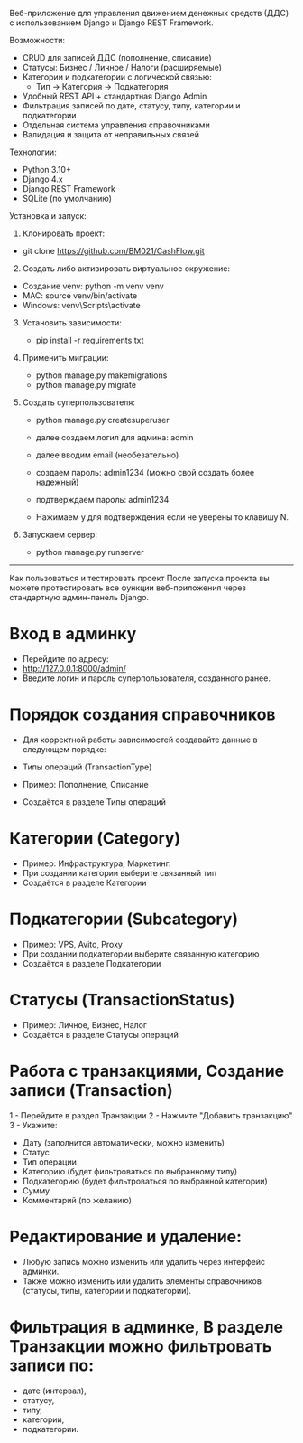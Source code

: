 Веб-приложение для управления движением денежных средств (ДДС) с использованием Django и Django REST Framework.

Возможности:

- CRUD для записей ДДС (пополнение, списание)
- Статусы: Бизнес / Личное / Налоги (расширяемые)
- Категории и подкатегории с логической связью:
  - Тип → Категория → Подкатегория
- Удобный REST API + стандартная Django Admin
- Фильтрация записей по дате, статусу, типу, категории и подкатегории
- Отдельная система управления справочниками
- Валидация и защита от неправильных связей

Технологии:

- Python 3.10+
- Django 4.x
- Django REST Framework
- SQLite (по умолчанию)


Установка и запуск:

1. Клонировать проект:

 - git clone https://github.com/BM021/CashFlow.git

2. Создать либо активировать виртуальное окружение:
  - Создание venv: python -m venv venv
  - MAC: source venv/bin/activate  
  - Windows: venv\Scripts\activate

3. Установить зависимости:
   - pip install -r requirements.txt

4. Применить миграции:
   - python manage.py makemigrations
   - python manage.py migrate

5. Создать суперпользователя:

   - python manage.py createsuperuser

   - далее создаем логил для админа: admin
   - далее вводим email (необезательно)
   - создаем пароль: admin1234 (можно свой создать более надежный)
   - подтверждаем пароль: admin1234 
   - Нажимаем y для подтверждения если не уверены то клавишу N.

6. Запускаем сервер:
   - python manage.py runserver


-------------------------------------------------------------------------------------------------------------------------

Как пользоваться и тестировать проект
После запуска проекта вы можете протестировать все функции веб-приложения через стандартную админ-панель Django.

# Вход в админку
  - Перейдите по адресу:
  - http://127.0.0.1:8000/admin/
  - Введите логин и пароль суперпользователя, созданного ранее.

# Порядок создания справочников
  - Для корректной работы зависимостей создавайте данные в следующем порядке:
  
  - Типы операций (TransactionType)
  - Пример: Пополнение, Списание
  - Создаётся в разделе Типы операций

# Категории (Category)
  - Пример: Инфраструктура, Маркетинг.
  - При создании категории выберите связанный тип
  - Создаётся в разделе Категории

# Подкатегории (Subcategory)

  - Пример: VPS, Avito, Proxy
  - При создании подкатегории выберите связанную категорию
  - Создаётся в разделе Подкатегории

# Статусы (TransactionStatus)

  - Пример: Личное, Бизнес, Налог
  - Создаётся в разделе Статусы операций


# Работа с транзакциями, Создание записи (Transaction)


   1 - Перейдите в раздел Транзакции
   2 - Нажмите "Добавить транзакцию"
   3 - Укажите:

  - Дату (заполнится автоматически, можно изменить)
  - Статус
  - Тип операции
  - Категорию (будет фильтроваться по выбранному типу)
  - Подкатегорию (будет фильтроваться по выбранной категории)
  - Сумму
  - Комментарий (по желанию)


# Редактирование и удаление:
  - Любую запись можно изменить или удалить через интерфейс админки.
  - Также можно изменить или удалить элементы справочников (статусы, типы, категории и подкатегории).

# Фильтрация в админке, В разделе Транзакции можно фильтровать записи по:

  - дате (интервал),
  - статусу,
  - типу,
  - категории,
  - подкатегории.
